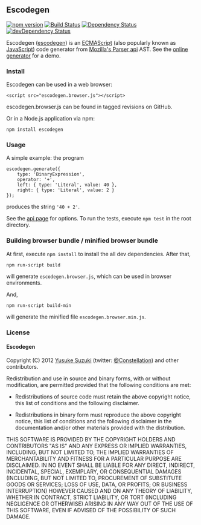 ## Escodegen
[![npm version](https://badge.fury.io/js/escodegen.svg)](http://badge.fury.io/js/escodegen)
[![Build Status](https://secure.travis-ci.org/estools/escodegen.svg)](http://travis-ci.org/estools/escodegen)
[![Dependency Status](https://david-dm.org/estools/escodegen.svg)](https://david-dm.org/estools/escodegen)
[![devDependency Status](https://david-dm.org/estools/escodegen/dev-status.svg)](https://david-dm.org/estools/escodegen#info=devDependencies)

Escodegen ([escodegen](http://github.com/estools/escodegen)) is an
[ECMAScript](http://www.ecma-international.org/publications/standards/Ecma-262.htm)
(also popularly known as [JavaScript](http://en.wikipedia.org/wiki/JavaScript))
code generator from [Mozilla's Parser api](https://developer.mozilla.org/en/SpiderMonkey/Parser_api)
AST. See the [online generator](https://estools.github.io/escodegen/demo/index.html)
for a demo.


### Install

Escodegen can be used in a web browser:

    <script src="escodegen.browser.js"></script>

escodegen.browser.js can be found in tagged revisions on GitHub.

Or in a Node.js application via npm:

    npm install escodegen

### Usage

A simple example: the program

    escodegen.generate({
        type: 'BinaryExpression',
        operator: '+',
        left: { type: 'Literal', value: 40 },
        right: { type: 'Literal', value: 2 }
    });

produces the string `'40 + 2'`.

See the [api page](https://github.com/estools/escodegen/wiki/api) for
options. To run the tests, execute `npm test` in the root directory.

### Building browser bundle / minified browser bundle

At first, execute `npm install` to install the all dev dependencies.
After that,

    npm run-script build

will generate `escodegen.browser.js`, which can be used in browser environments.

And,

    npm run-script build-min

will generate the minified file `escodegen.browser.min.js`.

### License

#### Escodegen

Copyright (C) 2012 [Yusuke Suzuki](http://github.com/Constellation)
 (twitter: [@Constellation](http://twitter.com/Constellation)) and other contributors.

Redistribution and use in source and binary forms, with or without
modification, are permitted provided that the following conditions are met:

  * Redistributions of source code must retain the above copyright
    notice, this list of conditions and the following disclaimer.

  * Redistributions in binary form must reproduce the above copyright
    notice, this list of conditions and the following disclaimer in the
    documentation and/or other materials provided with the distribution.

THIS SOFTWARE IS PROVIDED BY THE COPYRIGHT HOLDERS AND CONTRIBUTORS "AS IS"
AND ANY EXPRESS OR IMPLIED WARRANTIES, INCLUDING, BUT NOT LIMITED TO, THE
IMPLIED WARRANTIES OF MERCHANTABILITY AND FITNESS FOR A PARTICULAR PURPOSE
ARE DISCLAIMED. IN NO EVENT SHALL <COPYRIGHT HOLDER> BE LIABLE FOR ANY
DIRECT, INDIRECT, INCIDENTAL, SPECIAL, EXEMPLARY, OR CONSEQUENTIAL DAMAGES
(INCLUDING, BUT NOT LIMITED TO, PROCUREMENT OF SUBSTITUTE GOODS OR SERVICES;
LOSS OF USE, DATA, OR PROFITS; OR BUSINESS INTERRUPTION) HOWEVER CAUSED AND
ON ANY THEORY OF LIABILITY, WHETHER IN CONTRACT, STRICT LIABILITY, OR TORT
(INCLUDING NEGLIGENCE OR OTHERWISE) ARISING IN ANY WAY OUT OF THE USE OF
THIS SOFTWARE, EVEN IF ADVISED OF THE POSSIBILITY OF SUCH DAMAGE.
